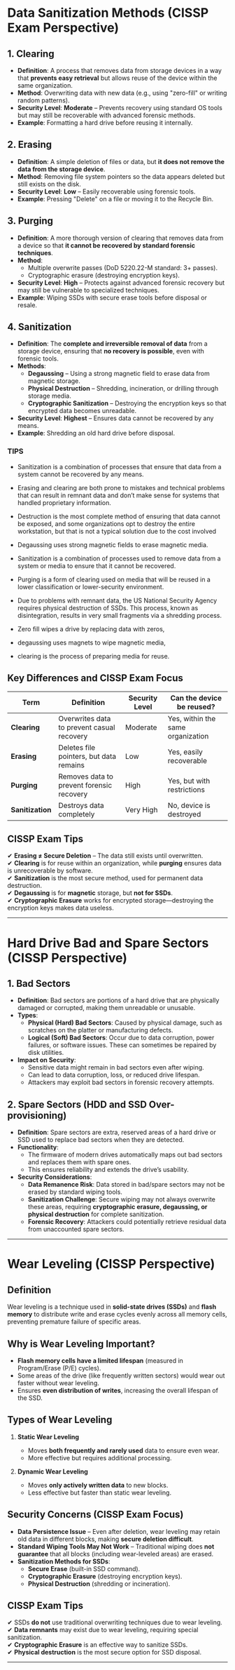 # Data Sanitization Methods (CISSP Exam Perspective)

## 1. Clearing
- **Definition**: A process that removes data from storage devices in a way that **prevents easy retrieval** but allows reuse of the device within the same organization.
- **Method**: Overwriting data with new data (e.g., using "zero-fill" or writing random patterns).
- **Security Level**: **Moderate** – Prevents recovery using standard OS tools but may still be recoverable with advanced forensic methods.
- **Example**: Formatting a hard drive before reusing it internally.

## 2. Erasing
- **Definition**: A simple deletion of files or data, but **it does not remove the data from the storage device**.
- **Method**: Removing file system pointers so the data appears deleted but still exists on the disk.
- **Security Level**: **Low** – Easily recoverable using forensic tools.
- **Example**: Pressing "Delete" on a file or moving it to the Recycle Bin.

## 3. Purging
- **Definition**: A more thorough version of clearing that removes data from a device so that **it cannot be recovered by standard forensic techniques**.
- **Method**:
  - Multiple overwrite passes (DoD 5220.22-M standard: 3+ passes).
  - Cryptographic erasure (destroying encryption keys).
- **Security Level**: **High** – Protects against advanced forensic recovery but may still be vulnerable to specialized techniques.
- **Example**: Wiping SSDs with secure erase tools before disposal or resale.

## 4. Sanitization
- **Definition**: The **complete and irreversible removal of data** from a storage device, ensuring that **no recovery is possible**, even with forensic tools.
- **Methods**:
  - **Degaussing** – Using a strong magnetic field to erase data from magnetic storage.
  - **Physical Destruction** – Shredding, incineration, or drilling through storage media.
  - **Cryptographic Sanitization** – Destroying the encryption keys so that encrypted data becomes unreadable.
- **Security Level**: **Highest** – Ensures data cannot be recovered by any means.
- **Example**: Shredding an old hard drive before disposal.

### TIPS
- Sanitization is a combination of processes that ensure that data from a system cannot be recovered by any means. 
- Erasing and clearing are both prone to mistakes and technical problems that can result in remnant data and don’t make sense for systems that handled proprietary information. 
- Destruction is the most complete method of ensuring that data cannot be exposed, and some organizations opt to destroy the entire workstation, but that is not a typical solution due to the cost involved

 - Degaussing uses strong magnetic fields to erase magnetic media. 
 - Sanitization is a combination of processes used to remove data from a system or media to ensure that it cannot be recovered. 
 - Purging is a form of clearing used on media that will be reused in a lower classification or lower-security environment.

 - Due to problems with remnant data, the US National Security Agency requires physical destruction of SSDs. This process, known as disintegration, results in very small fragments via a shredding process. 
 - Zero fill wipes a drive by replacing data with zeros, 
 - degaussing uses magnets to wipe magnetic media, 
 - clearing is the process of preparing media for reuse.


## Key Differences and CISSP Exam Focus

| Term | Definition | Security Level | Can the device be reused? |
|------|------------|---------------|--------------------------|
| **Clearing** | Overwrites data to prevent casual recovery | Moderate | Yes, within the same organization |
| **Erasing** | Deletes file pointers, but data remains | Low | Yes, easily recoverable |
| **Purging** | Removes data to prevent forensic recovery | High | Yes, but with restrictions |
| **Sanitization** | Destroys data completely | Very High | No, device is destroyed |

## CISSP Exam Tips
✔ **Erasing ≠ Secure Deletion** – The data still exists until overwritten.  
✔ **Clearing** is for reuse within an organization, while **purging** ensures data is unrecoverable by software.  
✔ **Sanitization** is the most secure method, used for permanent data destruction.  
✔ **Degaussing** is for **magnetic** storage, but **not for SSDs**.  
✔ **Cryptographic Erasure** works for encrypted storage—destroying the encryption keys makes data useless.  


-----


# Hard Drive Bad and Spare Sectors (CISSP Perspective)

## 1. Bad Sectors
- **Definition**: Bad sectors are portions of a hard drive that are physically damaged or corrupted, making them unreadable or unusable.
- **Types**:  
  - **Physical (Hard) Bad Sectors**: Caused by physical damage, such as scratches on the platter or manufacturing defects.  
  - **Logical (Soft) Bad Sectors**: Occur due to data corruption, power failures, or software issues. These can sometimes be repaired by disk utilities.  
- **Impact on Security**:  
  - Sensitive data might remain in bad sectors even after wiping.  
  - Can lead to data corruption, loss, or reduced drive lifespan.  
  - Attackers may exploit bad sectors in forensic recovery attempts.  

## 2. Spare Sectors (HDD and SSD Over-provisioning)
- **Definition**: Spare sectors are extra, reserved areas of a hard drive or SSD used to replace bad sectors when they are detected.
- **Functionality**:  
  - The firmware of modern drives automatically maps out bad sectors and replaces them with spare ones.  
  - This ensures reliability and extends the drive’s usability.  
- **Security Considerations**:  
  - **Data Remanence Risk**: Data stored in bad/spare sectors may not be erased by standard wiping tools.  
  - **Sanitization Challenge**: Secure wiping may not always overwrite these areas, requiring **cryptographic erasure, degaussing, or physical destruction** for complete sanitization.  
  - **Forensic Recovery**: Attackers could potentially retrieve residual data from unaccounted spare sectors.  

---

# Wear Leveling (CISSP Perspective)

## Definition
Wear leveling is a technique used in **solid-state drives (SSDs)** and **flash memory** to distribute write and erase cycles evenly across all memory cells, preventing premature failure of specific areas.

## Why is Wear Leveling Important?
- **Flash memory cells have a limited lifespan** (measured in Program/Erase (P/E) cycles).
- Some areas of the drive (like frequently written sectors) would wear out faster without wear leveling.
- Ensures **even distribution of writes**, increasing the overall lifespan of the SSD.

## Types of Wear Leveling
1. **Static Wear Leveling**
   - Moves **both frequently and rarely used** data to ensure even wear.
   - More effective but requires additional processing.

2. **Dynamic Wear Leveling**
   - Moves **only actively written data** to new blocks.
   - Less effective but faster than static wear leveling.

## Security Concerns (CISSP Exam Focus)
- **Data Persistence Issue** – Even after deletion, wear leveling may retain old data in different blocks, making **secure deletion difficult**.
- **Standard Wiping Tools May Not Work** – Traditional wiping does **not guarantee** that all blocks (including wear-leveled areas) are erased.
- **Sanitization Methods for SSDs**:
  - **Secure Erase** (built-in SSD command).
  - **Cryptographic Erasure** (destroying encryption keys).
  - **Physical Destruction** (shredding or incineration).

## CISSP Exam Tips
✔ SSDs **do not** use traditional overwriting techniques due to wear leveling.  
✔ **Data remnants** may exist due to wear leveling, requiring special sanitization.  
✔ **Cryptographic Erasure** is an effective way to sanitize SSDs.  
✔ **Physical destruction** is the most secure option for SSD disposal.

---
